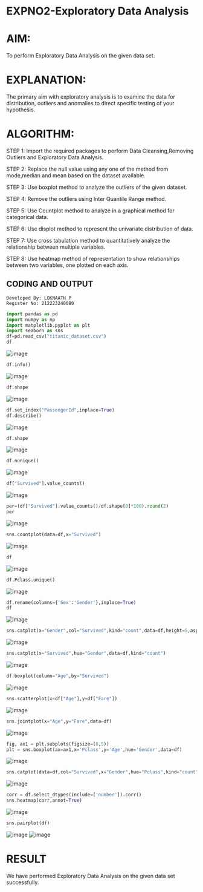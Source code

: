 # EXPNO2-Exploratory Data Analysis
# AIM:
To perform Exploratory Data Analysis on the given data set.
      
# EXPLANATION:
The primary aim with exploratory analysis is to examine the data for distribution, outliers and anomalies to direct specific testing of your hypothesis.

  
# ALGORITHM:
STEP 1: Import the required packages to perform Data Cleansing,Removing Outliers and Exploratory Data Analysis.

STEP 2: Replace the null value using any one of the method from mode,median and mean based on the dataset available.

STEP 3: Use boxplot method to analyze the outliers of the given dataset.

STEP 4: Remove the outliers using Inter Quantile Range method.

STEP 5: Use Countplot method to analyze in a graphical method for categorical data.

STEP 6: Use displot method to represent the univariate distribution of data.

STEP 7: Use cross tabulation method to quantitatively analyze the relationship between multiple variables.

STEP 8: Use heatmap method of representation to show relationships between two variables, one plotted on each axis.

## CODING AND OUTPUT
```
Developed By: LOKNAATH P
Register No: 212223240080
```
```python
import pandas as pd
import numpy as np
import matplotlib.pyplot as plt
import seaborn as sns
df=pd.read_csv("titanic_dataset.csv")
df
```
![image](https://github.com/user-attachments/assets/f9931b1d-d430-4358-b9cb-61173d4b22b2)

```python
df.info()
```
![image](https://github.com/user-attachments/assets/15da0e7d-59d7-4ec7-a50f-9fbd26e1702b)

```python
df.shape
```
![image](https://github.com/user-attachments/assets/e6bf28a4-436e-4d43-ba9c-8f9e449bb908)

```python
df.set_index("PassengerId",inplace=True)
df.describe()
```
![image](https://github.com/user-attachments/assets/4c55d5f1-6b39-421c-aec3-ca9f916fdc84)

```python
df.shape
```
![image](https://github.com/user-attachments/assets/00ab997e-0c91-4217-a472-6a9b4e3e1c0d)

```python
df.nunique()
```
![image](https://github.com/user-attachments/assets/276c4a5a-2c99-4ac7-a009-dd736ce89dc6)

```python
df["Survived"].value_counts()
```
![image](https://github.com/user-attachments/assets/9c550a37-2616-4a2e-b63c-69fb478d3e2d)

```python
per=(df["Survived"].value_counts()/df.shape[0]*100).round(2)
per
```
![image](https://github.com/user-attachments/assets/3bce9d20-c43b-4d6e-bedc-75382f206f8c)

```python
sns.countplot(data=df,x="Survived")
```
![image](https://github.com/user-attachments/assets/3854929e-7776-4a9b-83e6-53bbe83116eb)

```python
df
```
![image](https://github.com/user-attachments/assets/6249bf5c-aae2-4623-8af2-c139df1c2b8f)

```python
df.Pclass.unique()
```
![image](https://github.com/user-attachments/assets/9c0930c0-9901-409c-9763-d1354e8b98de)


```python
df.rename(columns={'Sex':'Gender'},inplace=True)
df
```
![image](https://github.com/user-attachments/assets/51fc7a32-d273-4d85-af44-ee8c75385688)

```python
sns.catplot(x="Gender",col="Survived",kind="count",data=df,height=5,aspect=.7)
```
![image](https://github.com/user-attachments/assets/25929578-2993-4930-a3e1-2201c7ad6094)

```python
sns.catplot(x="Survived",hue="Gender",data=df,kind="count")
```
![image](https://github.com/user-attachments/assets/33e1989f-a42b-45b5-b6ec-820f48eb8739)

```python
df.boxplot(column="Age",by="Survived")
```
![image](https://github.com/user-attachments/assets/dd050b40-3842-4e12-90b8-4977731633e1)

```python
sns.scatterplot(x=df["Age"],y=df["Fare"])
```
![image](https://github.com/user-attachments/assets/2c742afc-c43e-4f92-9a69-4a77a7770f9c)

```python
sns.jointplot(x="Age",y="Fare",data=df)
```
![image](https://github.com/user-attachments/assets/e447de54-7b40-4bab-a647-c3dac30bf510)

```python
fig, ax1 = plt.subplots(figsize=(8,5))
plt = sns.boxplot(ax=ax1,x='Pclass',y='Age',hue='Gender',data=df)
```
![image](https://github.com/user-attachments/assets/bf2dc696-e091-4c99-9d95-b9d5941f7ef7)

```python
sns.catplot(data=df,col="Survived",x="Gender",hue="Pclass",kind="count")
```
![image](https://github.com/user-attachments/assets/7fdbf60e-3fea-4ee9-baca-dc490731141d)

```python
corr = df.select_dtypes(include=['number']).corr()
sns.heatmap(corr,annot=True)
```
![image](https://github.com/user-attachments/assets/03bd05fc-dc49-45c3-997b-e93ed6266561)

```python
sns.pairplot(df)
```
![image](https://github.com/user-attachments/assets/519e0372-d722-46b5-b2e5-3432090015ee)
![image](https://github.com/user-attachments/assets/d9632232-044e-45b6-967d-d56e84c68f44)




# RESULT
We have performed Exploratory Data Analysis on the given data set successfully.
